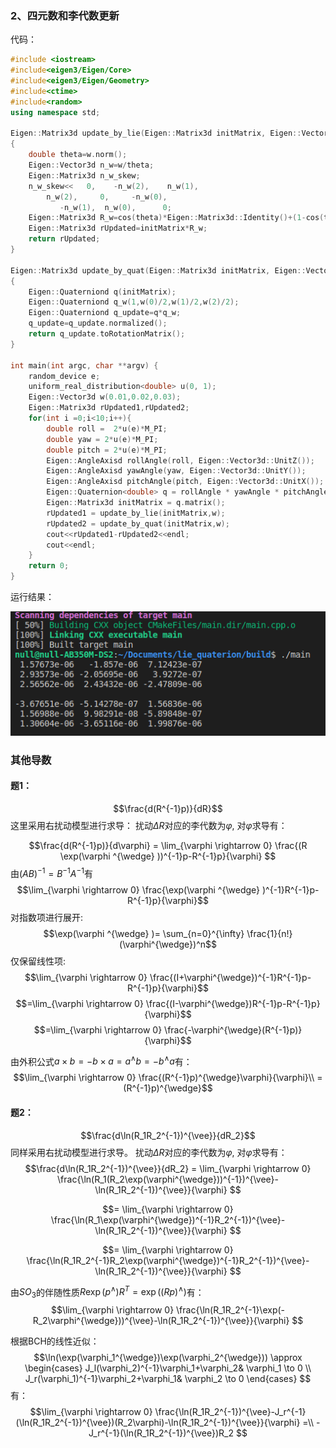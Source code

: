 
### 2、四元数和李代数更新
代码：
```cpp
#include <iostream>
#include<eigen3/Eigen/Core>
#include<eigen3/Eigen/Geometry>
#include<ctime>
#include<random>
using namespace std;

Eigen::Matrix3d update_by_lie(Eigen::Matrix3d initMatrix, Eigen::Vector3d w )
{
    double theta=w.norm();
    Eigen::Vector3d n_w=w/theta;
    Eigen::Matrix3d n_w_skew;
    n_w_skew<<   0,    -n_w(2),    n_w(1),
		n_w(2),     0,     -n_w(0),
	       -n_w(1),  n_w(0),      0;
    Eigen::Matrix3d R_w=cos(theta)*Eigen::Matrix3d::Identity()+(1-cos(theta))*n_w*n_w.transpose()+sin(theta)*n_w_skew;
    Eigen::Matrix3d rUpdated=initMatrix*R_w;
    return rUpdated;
}

Eigen::Matrix3d update_by_quat(Eigen::Matrix3d initMatrix, Eigen::Vector3d w )
{
    Eigen::Quaterniond q(initMatrix);
    Eigen::Quaterniond q_w(1,w(0)/2,w(1)/2,w(2)/2);
    Eigen::Quaterniond q_update=q*q_w;
    q_update=q_update.normalized();
    return q_update.toRotationMatrix();
}

int main(int argc, char **argv) {
    random_device e; 
    uniform_real_distribution<double> u(0, 1);
    Eigen::Vector3d w(0.01,0.02,0.03);
    Eigen::Matrix3d rUpdated1,rUpdated2;
    for(int i =0;i<10;i++){
        double roll =  2*u(e)*M_PI;
        double yaw = 2*u(e)*M_PI;
        double pitch = 2*u(e)*M_PI;
        Eigen::AngleAxisd rollAngle(roll, Eigen::Vector3d::UnitZ());
        Eigen::AngleAxisd yawAngle(yaw, Eigen::Vector3d::UnitY());
        Eigen::AngleAxisd pitchAngle(pitch, Eigen::Vector3d::UnitX());
        Eigen::Quaternion<double> q = rollAngle * yawAngle * pitchAngle;
        Eigen::Matrix3d initMatrix = q.matrix();
        rUpdated1 = update_by_lie(initMatrix,w);
        rUpdated2 = update_by_quat(initMatrix,w);
        cout<<rUpdated1-rUpdated2<<endl;
        cout<<endl;
    }
    return 0;
}
```
运行结果：

![avatar](./Screenshot%20from%202020-12-10%2000-31-31.png)

### 其他导数

#### 题1：

$$\frac{d(R^{-1}p)}{dR}$$
这里采用右扰动模型进行求导：
扰动$\Delta R$对应的李代数为$\varphi$, 对$\varphi$求导有：

$$\frac{d(R^{-1}p)}{d\varphi} = \lim_{\varphi \rightarrow 0} \frac{(R \exp(\varphi ^{\wedge} ))^{-1}p-R^{-1}p}{\varphi} $$
由$(AB)^{-1}=B^{-1}A^{-1}$有
$$\lim_{\varphi \rightarrow 0} \frac{\exp(\varphi ^{\wedge} )^{-1}R^{-1}p-R^{-1}p}{\varphi}$$ 
对指数项进行展开:
$$\exp(\varphi ^{\wedge} )= \sum_{n=0}^{\infty} \frac{1}{n!} (\varphi^{\wedge})^n$$
仅保留线性项:
$$\lim_{\varphi \rightarrow 0} \frac{(I+\varphi^{\wedge})^{-1}R^{-1}p-R^{-1}p}{\varphi}$$ 
$$=\lim_{\varphi \rightarrow 0} \frac{(I-\varphi^{\wedge})R^{-1}p-R^{-1}p}{\varphi}$$ 
$$=\lim_{\varphi \rightarrow 0} \frac{-\varphi^{\wedge}(R^{-1}p)}{\varphi}$$ 

由外积公式$a\times b=-b \times a=a^{\wedge}b=-b^{\wedge}a$有：
$$\lim_{\varphi \rightarrow 0} \frac{(R^{-1}p)^{\wedge}\varphi}{\varphi}\\
=(R^{-1}p)^{\wedge}$$ 

#### 题2：
$$\frac{d\ln(R_1R_2^{-1})^{\vee}}{dR_2}$$
同样采用右扰动模型进行求导。
扰动$\Delta R$对应的李代数为$\varphi$, 对$\varphi$求导有：
$$\frac{d\ln(R_1R_2^{-1})^{\vee}}{dR_2} = \lim_{\varphi \rightarrow 0} \frac{\ln(R_1(R_2\exp(\varphi^{\wedge}))^{-1})^{\vee}-\ln(R_1R_2^{-1})^{\vee}}{\varphi} $$

$$= \lim_{\varphi \rightarrow 0} \frac{\ln(R_1\exp(\varphi^{\wedge})^{-1}R_2^{-1})^{\vee}-\ln(R_1R_2^{-1})^{\vee}}{\varphi} $$

$$= \lim_{\varphi \rightarrow 0} \frac{\ln(R_1R_2^{-1}R_2\exp(\varphi^{\wedge})^{-1}R_2^{-1})^{\vee}-\ln(R_1R_2^{-1})^{\vee}}{\varphi} $$

由$SO_3$的伴随性质$R\exp(p^{\wedge})R^T=\exp((Rp)^{\wedge})$有：
$$\lim_{\varphi \rightarrow 0} \frac{\ln(R_1R_2^{-1}\exp(-R_2\varphi^{\wedge}))^{\vee}-\ln(R_1R_2^{-1})^{\vee}}{\varphi} $$

根据BCH的线性近似：
$$\ln(\exp(\varphi_1^{\wedge})\exp(\varphi_2^{\wedge})) \approx 
\begin{cases}
J_l(\varphi_2)^{-1}\varphi_1+\varphi_2& \varphi_1 \to 0  \\
J_r(\varphi_1)^{-1}\varphi_2+\varphi_1& \varphi_2 \to 0
\end{cases}
$$
有：
$$\lim_{\varphi \rightarrow 0} \frac{\ln(R_1R_2^{-1})^{\vee}-J_r^{-1}(\ln(R_1R_2^{-1})^{\vee})(R_2\varphi)-\ln(R_1R_2^{-1})^{\vee}}{\varphi} =\\
-J_r^{-1}(\ln(R_1R_2^{-1})^{\vee})R_2
$$

